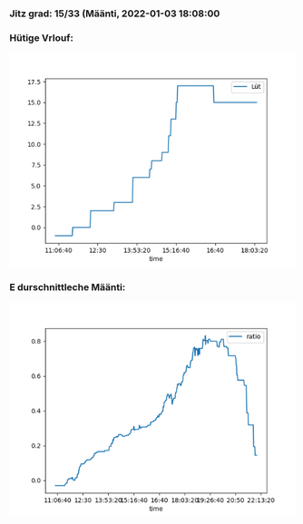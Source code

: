 ### Jitz grad: 15/33 (Määnti, 2022-01-03 18:08:00

### Hütige Vrlouf:
![Graph](Today.png)

### E durschnittleche Määnti:
![Graph](Määnti.png)